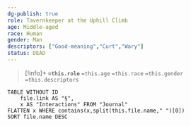 ```yaml
---
dg-publish: true
role: Tavernkeeper at the Uphill Climb
age: Middle-aged
race: Human
gender: Man
descriptors: ["Good-meaning","Curt","Wary"]
status: DEAD
---
```


> [!info]+
> **`=this.role`**
> `=this.age` `=this.race` `=this.gender`
> `=this.descriptors` 

```dataview
TABLE WITHOUT ID
	file.link AS "§", 
	x AS "Interactions" FROM "Journal"
FLATTEN x WHERE contains(x,split(this.file.name," ")[0])
SORT file.name DESC
```
